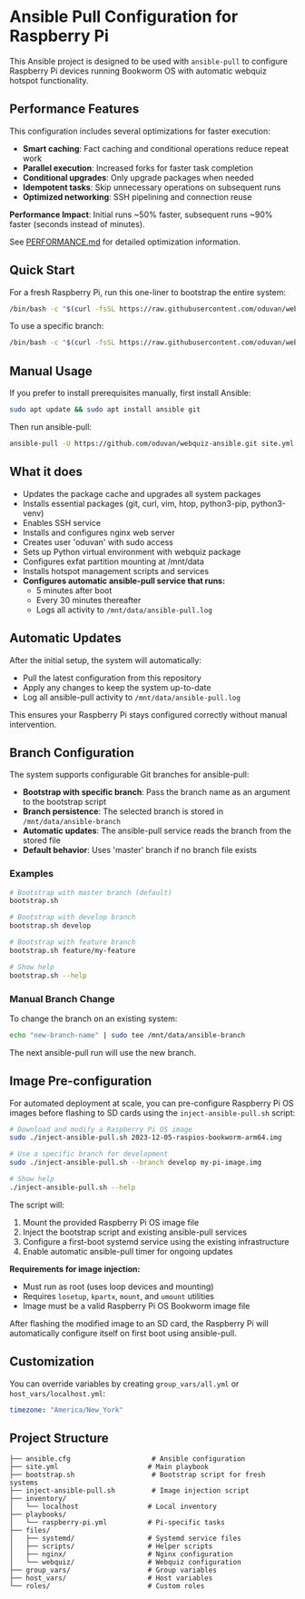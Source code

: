 # Ansible Pull Configuration for Raspberry Pi

This Ansible project is designed to be used with `ansible-pull` to configure Raspberry Pi devices running Bookworm OS with automatic webquiz hotspot functionality.

## Performance Features

This configuration includes several optimizations for faster execution:
- **Smart caching**: Fact caching and conditional operations reduce repeat work
- **Parallel execution**: Increased forks for faster task completion  
- **Conditional upgrades**: Only upgrade packages when needed
- **Idempotent tasks**: Skip unnecessary operations on subsequent runs
- **Optimized networking**: SSH pipelining and connection reuse

**Performance Impact**: Initial runs ~50% faster, subsequent runs ~90% faster (seconds instead of minutes).

See [PERFORMANCE.md](PERFORMANCE.md) for detailed optimization information.

## Quick Start

For a fresh Raspberry Pi, run this one-liner to bootstrap the entire system:

```bash
/bin/bash -c "$(curl -fsSL https://raw.githubusercontent.com/oduvan/webquiz-ansible/master/bootstrap.sh)"
```

To use a specific branch:

```bash
/bin/bash -c "$(curl -fsSL https://raw.githubusercontent.com/oduvan/webquiz-ansible/master/bootstrap.sh)" -- develop
```

## Manual Usage

If you prefer to install prerequisites manually, first install Ansible:

```bash
sudo apt update && sudo apt install ansible git
```

Then run ansible-pull:

```bash
ansible-pull -U https://github.com/oduvan/webquiz-ansible.git site.yml
```

## What it does

- Updates the package cache and upgrades all system packages
- Installs essential packages (git, curl, vim, htop, python3-pip, python3-venv)
- Enables SSH service
- Installs and configures nginx web server
- Creates user 'oduvan' with sudo access
- Sets up Python virtual environment with webquiz package
- Configures exfat partition mounting at /mnt/data
- Installs hotspot management scripts and services
- **Configures automatic ansible-pull service that runs:**
  - 5 minutes after boot
  - Every 30 minutes thereafter
  - Logs all activity to `/mnt/data/ansible-pull.log`

## Automatic Updates

After the initial setup, the system will automatically:
- Pull the latest configuration from this repository
- Apply any changes to keep the system up-to-date
- Log all ansible-pull activity to `/mnt/data/ansible-pull.log`

This ensures your Raspberry Pi stays configured correctly without manual intervention.

## Branch Configuration

The system supports configurable Git branches for ansible-pull:

- **Bootstrap with specific branch**: Pass the branch name as an argument to the bootstrap script
- **Branch persistence**: The selected branch is stored in `/mnt/data/ansible-branch`
- **Automatic updates**: The ansible-pull service reads the branch from the stored file
- **Default behavior**: Uses 'master' branch if no branch file exists

### Examples

```bash
# Bootstrap with master branch (default)
bootstrap.sh

# Bootstrap with develop branch
bootstrap.sh develop

# Bootstrap with feature branch
bootstrap.sh feature/my-feature

# Show help
bootstrap.sh --help
```

### Manual Branch Change

To change the branch on an existing system:

```bash
echo "new-branch-name" | sudo tee /mnt/data/ansible-branch
```

The next ansible-pull run will use the new branch.

## Image Pre-configuration

For automated deployment at scale, you can pre-configure Raspberry Pi OS images before flashing to SD cards using the `inject-ansible-pull.sh` script:

```bash
# Download and modify a Raspberry Pi OS image
sudo ./inject-ansible-pull.sh 2023-12-05-raspios-bookworm-arm64.img

# Use a specific branch for development
sudo ./inject-ansible-pull.sh --branch develop my-pi-image.img

# Show help
./inject-ansible-pull.sh --help
```

The script will:
1. Mount the provided Raspberry Pi OS image file
2. Inject the bootstrap script and existing ansible-pull services
3. Configure a first-boot systemd service using the existing infrastructure
4. Enable automatic ansible-pull timer for ongoing updates

**Requirements for image injection:**
- Must run as root (uses loop devices and mounting)
- Requires `losetup`, `kpartx`, `mount`, and `umount` utilities
- Image must be a valid Raspberry Pi OS Bookworm image file

After flashing the modified image to an SD card, the Raspberry Pi will automatically configure itself on first boot using ansible-pull.

## Customization

You can override variables by creating `group_vars/all.yml` or `host_vars/localhost.yml`:

```yaml
timezone: "America/New_York"
```

## Project Structure

```
├── ansible.cfg                    # Ansible configuration
├── site.yml                      # Main playbook
├── bootstrap.sh                   # Bootstrap script for fresh systems
├── inject-ansible-pull.sh         # Image injection script
├── inventory/
│   └── localhost                 # Local inventory
├── playbooks/
│   └── raspberry-pi.yml          # Pi-specific tasks
├── files/
│   ├── systemd/                  # Systemd service files
│   ├── scripts/                  # Helper scripts
│   ├── nginx/                    # Nginx configuration
│   └── webquiz/                  # Webquiz configuration
├── group_vars/                   # Group variables
├── host_vars/                    # Host variables
└── roles/                        # Custom roles
```